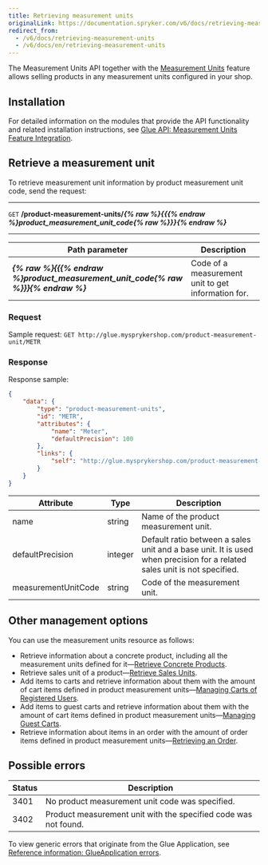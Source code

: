 ```yaml
---
title: Retrieving measurement units
originalLink: https://documentation.spryker.com/v6/docs/retrieving-measurement-units
redirect_from:
  - /v6/docs/retrieving-measurement-units
  - /v6/docs/en/retrieving-measurement-units
---
```


The Measurement Units API together with the [Measurement Units](https://documentation.spryker.com/docs/measurement-units-feature-overview) feature allows selling products in any measurement units configured in your shop. 

## Installation 

For detailed information on the modules that provide the API functionality and related installation instructions, see [Glue API: Measurement Units Feature Integration](https://documentation.spryker.com/docs/glue-api-measurement-units-feature-integration).

## Retrieve a measurement unit

To retrieve measurement unit information by product measurement unit code, send the request:

---
`GET` **/product-measurement-units/*{% raw %}{{{% endraw %}product_measurement_unit_code{% raw %}}}{% endraw %}***

---



| Path parameter | Description |
| --- | --- |
| ***{% raw %}{{{% endraw %}product_measurement_unit_code{% raw %}}}{% endraw %}*** | Code of a measurement unit to get information for. |

### Request

Sample request: `GET http://glue.mysprykershop.com/product-measurement-unit/METR`

### Response
Response sample:

```json
{
    "data": {
        "type": "product-measurement-units",
        "id": "METR",
        "attributes": {
            "name": "Meter",
            "defaultPrecision": 100
        },
        "links": {
            "self": "http://glue.mysprykershop.com/product-measurement-units/METR"
        }
    }
}
```


<a name="measurement-units-response-attributes"></a>

| Attribute | Type | Description |
| --- | --- | --- |
| name | string | Name of the product measurement unit. |
| defaultPrecision | integer | Default ratio between a sales unit and a base unit. It is used when precision for a related sales unit is not specified. |
| measurementUnitCode | string | Code of the measurement unit. |


## Other management options

You can use the measurement units resource as follows:

*  Retrieve information about a concrete product, including all the measurement units defined for it—[Retrieve Concrete Products](https://documentation.spryker.com/docs/retrieving-product-information#retrieve-concrete-products).
* Retrieve sales unit of a product—[Retrieve Sales Units](https://documentation.spryker.com/docs/retrieving-product-information#retrieve-sales-units).
*  Add items to carts and retrieve information about them with the amount of cart items defined in product measurement units—[Managing Carts of Registered Users](https://documentation.spryker.com/docs/managing-carts-of-registered-users).
* Add items to guest carts and retrieve information about them with the amount of cart items defined in product measurement units—[Managing Guest Carts](https://documentation.spryker.com/docs/managing-guest-carts).
* Retrieve information about items in an order with the amount of order items defined in product measurement units—[Retrieving an Order](https://documentation.spryker.com/docs/retrieving-customers-order-history#retrieving-an-order).



## Possible errors


|Status  |Description  |
| --- | --- |
| 3401 | No product measurement unit code was specified. |
| 3402 | Product measurement unit with the specified code was not found. | 

To view generic errors that originate from the Glue Application, see [Reference information: GlueApplication errors](https://documentation.spryker.com/docs/reference-information-glueapplication-errors).


